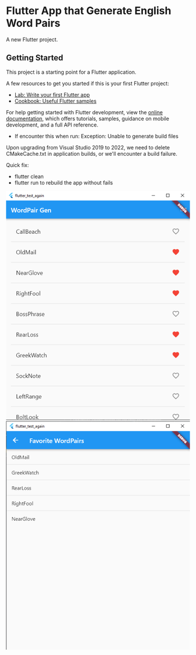 # Flutter App that Generate English Word Pairs

A new Flutter project.

## Getting Started

This project is a starting point for a Flutter application.

A few resources to get you started if this is your first Flutter project:

- [Lab: Write your first Flutter app](https://docs.flutter.dev/get-started/codelab)
- [Cookbook: Useful Flutter samples](https://docs.flutter.dev/cookbook)

For help getting started with Flutter development, view the
[online documentation](https://docs.flutter.dev/), which offers tutorials,
samples, guidance on mobile development, and a full API reference.

- If encounter this when run:
Exception: Unable to generate build files

Upon upgrading from Visual Studio 2019 to 2022, we need to delete CMakeCache.txt in application builds, or we'll encounter a build failure.

Quick fix:
- flutter clean
- flutter run
to rebuild the app without fails


![alt text](https://github.com/VeeNguyen/english_wordpair_generator/blob/main/example_pic1.png)
![alt text](https://github.com/VeeNguyen/english_wordpair_generator/blob/main/example_pic2.png)
